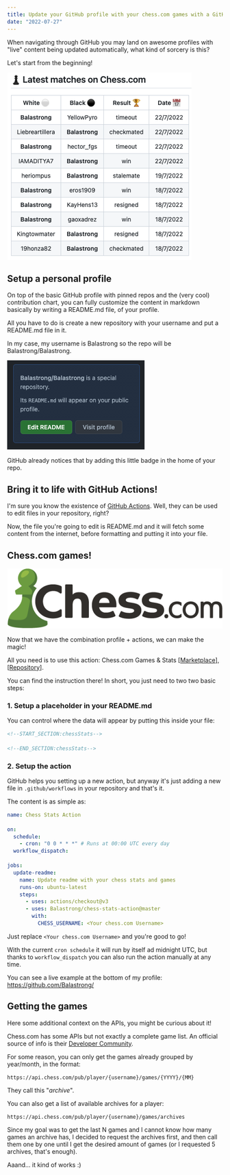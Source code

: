 ```yaml
---
title: Update your GitHub profile with your chess.com games with a GitHub Action
date: "2022-07-27"
---
```


When navigating through GitHub you may land on awesome profiles with "live" content being updated automatically, what kind of sorcery is this?

Let's start from the beginning!

![Chess.com game history](./chesscom-stats.png)

## Setup a personal profile

On top of the basic GitHub profile with pinned repos and the (very cool) contribution chart, you can fully customize the content in markdown basically by writing a README.md file, of your profile.

All you have to do is create a new repository with your username and put a README.md file in it.

In my case, my username is Balastrong so the repo will be Balastrong/Balastrong.

![GitHub README.md badge](./special-repo.png)

GitHub already notices that by adding this little badge in the home of your repo.

## Bring it to life with GitHub Actions!

I'm sure you know the existence of [GitHub Actions](https://github.com/features/actions). Well, they can be used to edit files in your repository, right?

Now, the file you're going to edit is README.md and it will fetch some content from the internet, before formatting and putting it into your file.

## Chess.com games!

![Chess.com logo](./chesscom-logo.png)

Now that we have the combination profile + actions, we can make the magic!

All you need is to use this action: Chess.com Games & Stats [[Marketplace](https://github.com/marketplace/actions/chess-com-games-stats)], [[Repository](https://github.com/Balastrong/chess-stats-action)].

You can find the instruction there!
In short, you just need to two two basic steps:

### 1. Setup a placeholder in your README.md

You can control where the data will appear by putting this inside your file:

```html
<!--START_SECTION:chessStats-->

<!--END_SECTION:chessStats-->
```

### 2. Setup the action

GitHub helps you setting up a new action, but anyway it's just adding a new file in `.github/workflows` in your repository and that's it.

The content is as simple as:

```yaml
name: Chess Stats Action

on:
  schedule:
    - cron: "0 0 * * *" # Runs at 00:00 UTC every day
  workflow_dispatch:

jobs:
  update-readme:
    name: Update readme with your chess stats and games
    runs-on: ubuntu-latest
    steps:
      - uses: actions/checkout@v3
      - uses: Balastrong/chess-stats-action@master
        with:
          CHESS_USERNAME: <Your chess.com Username>
```

Just replace `<Your chess.com Username>` and you're good to go!

With the current `cron schedule` it will run by itself ad midnight UTC, but thanks to `workflow_dispatch` you can also run the action manually at any time.

You can see a live example at the bottom of my profile: https://github.com/Balastrong/

## Getting the games

Here some additional context on the APIs, you might be curious about it!

Chess.com has some APIs but not exactly a complete game list. An official source of info is their [Developer Community](https://www.chess.com/club/chess-com-developer-community).

For some reason, you can only get the games already grouped by year/month, in the format:

```
https://api.chess.com/pub/player/{username}/games/{YYYY}/{MM}
```

They call this "_archive_".

You can also get a list of available archives for a player:

```
https://api.chess.com/pub/player/{username}/games/archives
```

Since my goal was to get the last N games and I cannot know how many games an archive has, I decided to request the archives first, and then call them one by one until I get the desired amount of games (or I requested 5 archives, that's enough).

Aaand... it kind of works :)
